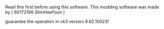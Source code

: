 Read this first before using this software.
This modding software was made by
[ 60172166 ShinHeeYoun ]

guarantee the operation in ck3 version 8.62.10023! 
